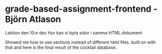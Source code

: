 # grade-based-assignment-frontend - Björn Atlason

Lektion den 10:e dec Hur kan vi byta sidor i samma HTML.dokument

Showed me how to use sections instead of different html files. built on with that and here is the final result of the cocktail database. 
